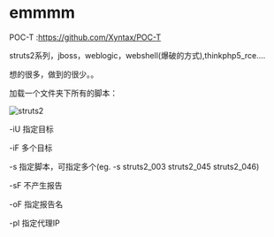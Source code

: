# emmmm
POC-T :https://github.com/Xyntax/POC-T

struts2系列，jboss，weblogic，webshell(爆破的方式),thinkphp5_rce....

想的很多，做到的很少。。

加载一个文件夹下所有的脚本：

![struts2](https://github.com/Go0p/emmmm/blob/master/struts2.png)

-iU 指定目标

-iF 多个目标

-s 指定脚本，可指定多个(eg. -s struts2_003 struts2_045 struts2_046)

-sF 不产生报告

-oF 指定报告名

-pI  指定代理IP